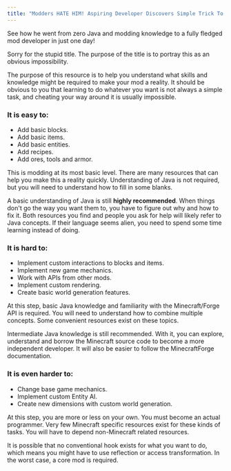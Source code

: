 ```yaml
---
title: "Modders HATE HIM! Aspiring Developer Discovers Simple Trick To Learn Modding In Just One Day"
---
```

See how he went from zero Java and modding knowledge to a fully fledged mod developer in just one day!

Sorry for the stupid title. The purpose of the title is to portray this as an obvious impossibility.

The purpose of this resource is to help you understand what skills and knowledge might be required to make your mod a reality.
It should be obvious to you that learning to do whatever you want is not always a simple task, and cheating your way around it is usually impossible.

### It is easy to:
- Add basic blocks.
- Add basic items.
- Add basic entities.
- Add recipes.
- Add ores, tools and armor.

This is modding at its most basic level. There are many resources that can help you make this a reality quickly.
Understanding of Java is not required, but you will need to understand how to fill in some blanks.

A basic understanding of Java is still **highly recommended**. When things don't go the way you want them to, you have to figure out why and how to fix it.
Both resources you find and people you ask for help will likely refer to Java concepts.
If their language seems alien, you need to spend some time learning instead of doing.

### It is hard to:
- Implement custom interactions to blocks and items.
- Implement new game mechanics.
- Work with APIs from other mods.
- Implement custom rendering.
- Create basic world generation features.

At this step, basic Java knowledge and familiarity with the Minecraft/Forge API is required.
You will need to understand how to combine multiple concepts. Some convenient resources exist on these topics.

Intermediate Java knowledge is still recommended.
With it, you can explore, understand and borrow the Minecraft source code to become a more independent developer.
It will also be easier to follow the MinecraftForge documentation.

### It is even harder to:
- Change base game mechanics.
- Implement custom Entity AI.
- Create new dimensions with custom world generation.

At this step, you are more or less on your own. You must become an actual programmer.
Very few Minecraft specific resources exist for these kinds of tasks. You will have to depend non-Minecraft related resources.

It is possible that no conventional hook exists for what you want to do, which means you might have to use reflection or access transformation.
In the worst case, a core mod is required.
